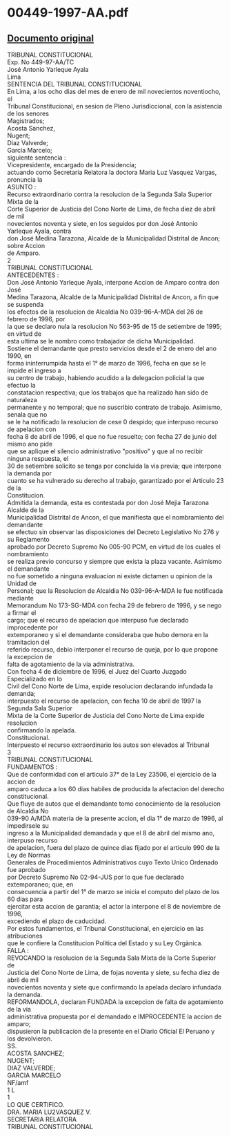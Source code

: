 
00449-1997-AA.pdf
=================
  
[Documento original](https://tc.gob.pe/jurisprudencia/1998/00449-1997-AA.pdf)  
---  
TRIBUNAL CONSTITUCIONAL  
Exp. No 449-97-AA/TC  
José Antonio Yarleque Ayala  
Lima  
SENTENCIA DEL TRIBUNAL CONSTITUCIONAL  
En Lima, a los ocho dias del mes de enero de mil novecientos noventiocho, el  
Tribunal Constitucional, en sesion de Pleno Jurisdiccional, con la asistencia de los senores  
Magistrados;  
Acosta Sanchez,  
Nugent;  
Diaz Valverde;  
Garcia Marcelo;  
siguiente sentencia :  
Vicepresidente, encargado de la Presidencia;  
actuando como Secretaria Relatora la doctora Maria Luz Vasquez Vargas, pronuncia la  
ASUNTO :  
Recurso extraordinario contra la resolucion de la Segunda Sala Superior Mixta de la  
Corte Superior de Justicia del Cono Norte de Lima, de fecha diez de abril de mil  
novecientos noventa y siete, en los seguidos por don José Antonio Yarleque Ayala, contra  
don José Medina Tarazona, Alcalde de la Municipalidad Distrital de Ancon; sobre Accion  
de Amparo.  
2  
TRIBUNAL CONSTITUCIONAL  
ANTECEDENTES :  
Don José Antonio Yarleque Ayala, interpone Accion de Amparo contra don José  
Medina Tarazona, Alcalde de la Municipalidad Distrital de Ancon, a fin que se suspenda  
los efectos de la resolucion de Alcaldia No 039-96-A-MDA del 26 de febrero de 1996, por  
la que se declaro nula la resolucion No 563-95 de 15 de setiembre de 1995; en virtud de  
esta ultima se le nombro como trabajador de dicha Municipalidad.  
Sostiene el demandante que presto servicios desde el 2 de enero del ano 1990, en  
forma ininterrumpida hasta el 1° de marzo de 1996, fecha en que se le impide el ingreso a  
su centro de trabajo, habiendo acudido a la delegacion policial la que efectuo la  
constatacion respectiva; que los trabajos que ha realizado han sido de naturaleza  
permanente y no temporal; que no suscribio contrato de trabajo. Asimismo, senala que no  
se le ha notificado la resolucion de cese 0 despido; que interpuso recurso de apelacion con  
fecha 8 de abril de 1996, el que no fue resuelto; con fecha 27 de junio del mismo ano pide  
que se aplique el silencio administrativo "positivo" y que al no recibir ninguna respuesta, el  
30 de setiembre solicito se tenga por concluida la via previa; que interpone la demanda por  
cuanto se ha vulnerado su derecho al trabajo, garantizado por el Articulo 23 de la  
Constitucion.  
Admitida la demanda, esta es contestada por don José Mejia Tarazona Alcalde de la  
Municipalidad Distrital de Ancon, el que manifiesta que el nombramiento del demandante  
se efectuo sin observar las disposiciones del Decreto Legislativo No 276 y su Reglamento  
aprobado por Decreto Supremo No 005-90 PCM, en virtud de los cuales el nombramiento  
se realiza previo concurso y siempre que exista la plaza vacante. Asimismo el demandante  
no fue sometido a ninguna evaluacion ni existe dictamen u opinion de la Unidad de  
Personal; que la Resolucion de Alcaldia No 039-96-A-MDA le fue notificada mediante  
Memorandum No 173-SG-MDA con fecha 29 de febrero de 1996, y se nego a firmar el  
cargo; que el recurso de apelacion que interpuso fue declarado improcedente por  
extemporaneo y si el demandante consideraba que hubo demora en la tramitacion del  
referido recurso, debio interponer el recurso de queja, por lo que propone la excepcion de  
falta de agotamiento de la via administrativa.  
Con fecha 4 de diciembre de 1996, el Juez del Cuarto Juzgado Especializado en lo  
Civil del Cono Norte de Lima, expide resolucion declarando infundada la demanda;  
interpuesto el recurso de apelacion, con fecha 10 de abril de 1997 la Segunda Sala Superior  
Mixta de la Corte Superior de Justicia del Cono Norte de Lima expide resolucion  
confirmando la apelada.  
Constitucional.  
Interpuesto el recurso extraordinario los autos son elevados al Tribunal  
3  
TRIBUNAL CONSTITUCIONAL  
FUNDAMENTOS :  
Que de conformidad con el articulo 37° de la Ley 23506, el ejercicio de la accion de  
amparo caduca a los 60 dias habiles de producida la afectacion del derecho constitucional.  
Que fluye de autos que el demandante tomo conocimiento de la resolucion de Alcaldia No  
039-90 A/MDA materia de la presente accion, el dia 1° de marzo de 1996, al impedirsele su  
ingreso a la Municipalidad demandada y que el 8 de abril del mismo ano, interpuso recurso  
de apelacion, fuera del plazo de quince dias fijado por el articulo 990 de la Ley de Normas  
Generales de Procedimientos Administrativos cuyo Texto Unico Ordenado fue aprobado  
por Decreto Supremo No 02-94-JUS por lo que fue declarado extemporaneo; que, en  
consecuencia a partir del 1° de marzo se inicia el computo del plazo de los 60 dias para  
ejercitar esta accion de garantia; el actor la interpone el 8 de noviembre de 1996,  
excediendo el plazo de caducidad.  
Por estos fundamentos, el Tribunal Constitucional, en ejercicio en las atribuciones  
que le confiere la Constitucion Politica del Estado y su Ley Orgànica.  
FALLA :  
REVOCANDO la resolucion de la Segunda Sala Mixta de la Corte Superior de  
Justicia del Cono Norte de Lima, de fojas noventa y siete, su fecha diez de abril de mil  
novecientos noventa y siete que confirmando la apelada declaro infundada la demanda.  
REFORMANDOLA, declaran FUNDADA la excepcion de falta de agotamiento de la via  
administrativa propuesta por el demandado e IMPROCEDENTE la accion de amparo;  
dispusieron la publicacion de la presente en el Diario Oficial El Peruano y los devolvieron.  
SS.  
ACOSTA SANCHEZ;  
NUGENT;  
DIAZ VALVERDE;  
GARCIA MARCELO  
NF/amf  
1 L  
1  
LO QUE CERTIFICO.  
DRA. MARIA LU2VASQUEZ V.  
SECRETARIA RELATORA  
TRIBUNAL CONSTITUCIONAL